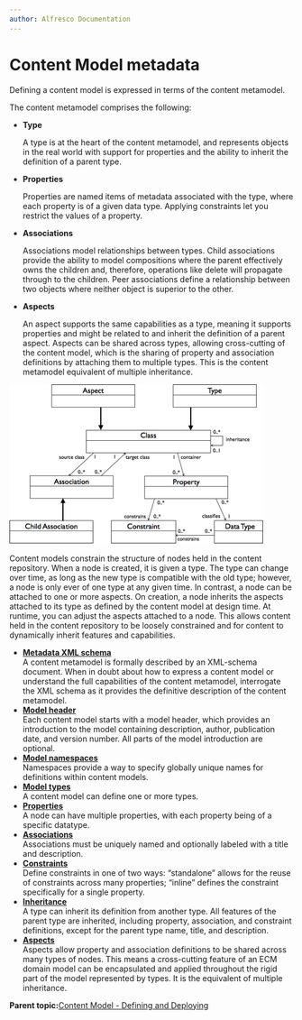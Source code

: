```yaml
---
author: Alfresco Documentation
---
```


# Content Model metadata

Defining a content model is expressed in terms of the content metamodel.

The content metamodel comprises the following:

-   **Type**

    A type is at the heart of the content metamodel, and represents objects in the real world with support for properties and the ability to inherit the definition of a parent type.

-   **Properties**

    Properties are named items of metadata associated with the type, where each property is of a given data type. Applying constraints let you restrict the values of a property.

-   **Associations**

    Associations model relationships between types. Child associations provide the ability to model compositions where the parent effectively owns the children and, therefore, operations like delete will propagate through to the children. Peer associations define a relationship between two objects where neither object is superior to the other.

-   **Aspects**

    An aspect supports the same capabilities as a type, meaning it supports properties and might be related to and inherit the definition of a parent aspect. Aspects can be shared across types, allowing cross-cutting of the content model, which is the sharing of property and association definitions by attaching them to multiple types. This is the content metamodel equivalent of multiple inheritance.


![](../images/5-3.png)

Content models constrain the structure of nodes held in the content repository. When a node is created, it is given a type. The type can change over time, as long as the new type is compatible with the old type; however, a node is only ever of one type at any given time. In contrast, a node can be attached to one or more aspects. On creation, a node inherits the aspects attached to its type as defined by the content model at design time. At runtime, you can adjust the aspects attached to a node. This allows content held in the content repository to be loosely constrained and for content to dynamically inherit features and capabilities.

-   **[Metadata XML schema](../concepts/metadata-model-schema.md)**  
A content metamodel is formally described by an XML-schema document. When in doubt about how to express a content model or understand the full capabilities of the content metamodel, interrogate the XML schema as it provides the definitive description of the content metamodel.
-   **[Model header](../concepts/metadata-model-header.md)**  
Each content model starts with a model header, which provides an introduction to the model containing description, author, publication date, and version number. All parts of the model introduction are optional.
-   **[Model namespaces](../concepts/metadata-model-namespace.md)**  
Namespaces provide a way to specify globally unique names for definitions within content models.
-   **[Model types](../concepts/metadata-model-type.md)**  
A content model can define one or more types.
-   **[Properties](../concepts/metadata-model-props.md)**  
A node can have multiple properties, with each property being of a specific datatype.
-   **[Associations](../concepts/metadata-model-assoc.md)**  
Associations must be uniquely named and optionally labeled with a title and description.
-   **[Constraints](../concepts/metadata-model-contraints.md)**  
Define constraints in one of two ways: “standalone” allows for the reuse of constraints across many properties; “inline” defines the constraint specifically for a single property.
-   **[Inheritance](../concepts/metadata-model-inheritance.md)**  
A type can inherit its definition from another type. All features of the parent type are inherited, including property, association, and constraint definitions, except for the parent type name, title, and description.
-   **[Aspects](../concepts/metadata-model-aspects.md)**  
Aspects allow property and association definitions to be shared across many types of nodes. This means a cross-cutting feature of an ECM domain model can be encapsulated and applied throughout the rigid part of the model represented by types. It is the equivalent of multiple inheritance.

**Parent topic:**[Content Model - Defining and Deploying](../references/dev-extension-points-content-model-define-and-deploy.md)

